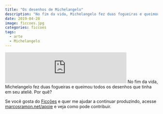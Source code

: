 ```yaml
---
title: "Os desenhos de Michelangelo"
description: "No fim da vida, Michelangelo fez duas fogueiras e queimou todos os desenhos que tinha em seu ateliê. Por quê?"
date: 2019-04-28
image: ficcoes.jpg
categories: ficcoes
tags: 
  - arte
  - Michelangelo
---
```


<iframe src="https://anchor.fm/podcastficcoes/embed/episodes/Os-desenhos-de-Michelangelo-e3sckh" height="102px" width="400px" frameborder="0" scrolling="no"></iframe>
No fim da vida, Michelangelo fez duas fogueiras e queimou todos os desenhos que tinha em seu ateliê. Por quê?

Se você gosta do [Ficções](https://marcosramon.net/ficcoes/) e quer me ajudar a continuar produzindo, acesse [marcosramon.net/apoie](https://marcosramon.net/apoie/) e veja como pode contribuir. 
